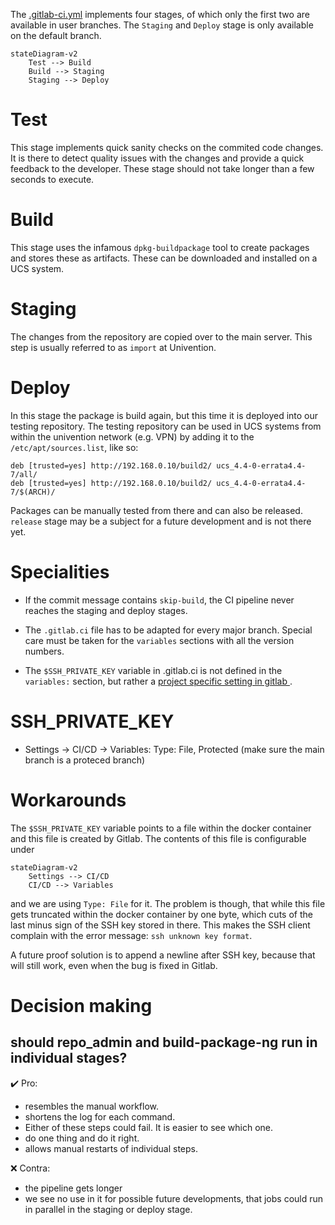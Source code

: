 The [.gitlab-ci.yml](./.gitlab-ci.yml) implements four stages, of which only
the first two are available in user branches. The `Staging` and `Deploy` stage
is only available on the default branch.

```mermaid
stateDiagram-v2
    Test --> Build
    Build --> Staging
    Staging --> Deploy
```

# Test

This stage implements quick sanity checks on the commited code changes. It is
there to detect quality issues with the changes and provide a quick feedback
to the developer. These stage should not take longer than a few seconds to
execute.


# Build

This stage uses the infamous `dpkg-buildpackage` tool to create packages and
stores these as artifacts. These can be downloaded and installed on a UCS
system.


# Staging

The changes from the repository are copied over to the main server. This step
is usually referred to as `import` at Univention.


# Deploy

In this stage the package is build again, but this time it is deployed into
our testing repository. The testing repository can be used in UCS systems
from within the univention network (e.g. VPN) by adding it to the
`/etc/apt/sources.list`, like so:

    deb [trusted=yes] http://192.168.0.10/build2/ ucs_4.4-0-errata4.4-7/all/
    deb [trusted=yes] http://192.168.0.10/build2/ ucs_4.4-0-errata4.4-7/$(ARCH)/

Packages can be manually tested from there and can also be released. 
`release` stage may be a subject for a future development and is not there yet.


# Specialities

* If the commit message contains `skip-build`, the CI pipeline never reaches
  the staging and deploy stages.

* The `.gitlab.ci` file has to be adapted for every major branch. Special
  care must be taken for the `variables` sections with all the version numbers.

* The `$SSH_PRIVATE_KEY` variable in .gitlab.ci is not defined in the
  `variables:` section, but rather a [project specific setting in gitlab
  ](https://docs.gitlab.com/ee/ci/variables/#cicd-variable-types). 

# SSH_PRIVATE_KEY

* Settings -> CI/CD -> Variables: Type: File, Protected (make sure the main branch is a proteced branch)

# Workarounds

The `$SSH_PRIVATE_KEY` variable points to a file within the docker container
and this file is created by Gitlab. The contents of this file is configurable
under

```
stateDiagram-v2
    Settings --> CI/CD
    CI/CD --> Variables
```

and we are using `Type: File` for it. The problem is though, that while this
file gets truncated within the docker container by one byte, which cuts of
the last minus sign of the SSH key stored in there. This makes the SSH client
complain with the error message: `ssh unknown key format`.

A future proof solution is to append a newline after SSH key, because that will
still work, even when the bug is fixed in Gitlab.

# Decision making



## should repo_admin and build-package-ng run in individual stages?

:heavy_check_mark: Pro:

- resembles the manual workflow.
- shortens the log for each command.
- Either of these steps could fail. It is easier to see which one.
- do one thing and do it right.
- allows manual restarts of individual steps.

:x: Contra:

- the pipeline gets longer
- we see no use in it for possible future developments, that jobs could run in
  parallel in the staging or deploy stage.






